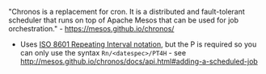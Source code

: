 "Chronos is a replacement for cron. It is a distributed and fault-tolerant scheduler that runs on top of Apache Mesos that can be used for job orchestration." - <https://mesos.github.io/chronos/>

- Uses [ISO 8601 Repeating Interval notation](https://en.wikipedia.org/wiki/ISO_8601#Repeating_intervals), but the P is required so you can only use the syntax `Rn/<datespec>/PT4H` - see <http://mesos.github.io/chronos/docs/api.html#adding-a-scheduled-job>
